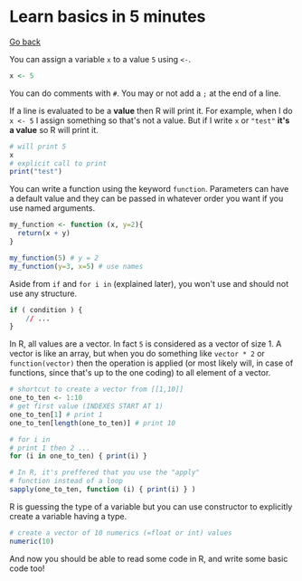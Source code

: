 # Learn basics in 5 minutes

[Go back](index.md)

You can assign a variable ``x`` to a value `5` using `<-`.

```r
x <- 5
```

You can do comments with ``#``. You may or not
add a ``;`` at the end of a line.

If a line is evaluated to be a **value**
then R will print it. For example, when I do ``x <- 5``
I assign something so that's not a value. But if I write
``x`` or `"test"` **it's a value** so R will print it.

```r
# will print 5
x
# explicit call to print
print("test")
```

You can write a function using the keyword
``function``. Parameters can have a default value and they
can be passed in whatever order you want if you use
named arguments.

```r
my_function <- function (x, y=2){
  return(x + y)
}

my_function(5) # y = 2
my_function(y=3, x=5) # use names
```

Aside from ``if`` and `for i in` (explained later),
you won't use and should not use any structure.

```r
if ( condition ) {
    // ...
}
```

In R, all values are a vector. In fact ``5`` is considered
as a vector of size 1. A vector is like an array, but when
you do something like ``vector * 2`` or `function(vector)`
then the operation is applied 
<span class="tms">
(or most likely will, in
case of functions, since that's up to the
one coding)
</span>
to all element of a vector.

```R
# shortcut to create a vector from [[1,10]]
one_to_ten <- 1:10
# get first value (INDEXES START AT 1)
one_to_ten[1] # print 1
one_to_ten[length(one_to_ten)] # print 10

# for i in
# print 1 then 2 ...
for (i in one_to_ten) { print(i) }

# In R, it's preffered that you use the "apply"
# function instead of a loop
sapply(one_to_ten, function (i) { print(i) } )
```

R is guessing the type of a variable but you can use
constructor to explicitly create a variable
having a type. 

```r
# create a vector of 10 numerics (=float or int) values
numeric(10)
```

And now you should be able to read some code in R, and
write some basic code too!